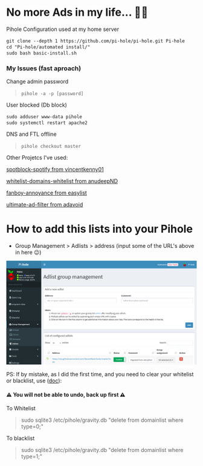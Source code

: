 # No more Ads in my life... 🚀🎉

Pihole Configuration used at my home server

```
git clone --depth 1 https://github.com/pi-hole/pi-hole.git Pi-hole
cd "Pi-hole/automated install/"
sudo bash basic-install.sh
```

### My Issues (fast aproach)

Change admin password
> `pihole -a -p [password]`

User blocked (Db block)
```
sudo adduser www-data pihole
sudo systemctl restart apache2
```

DNS and FTL offline
> `pihole checkout master`

Other Projetcs I've used:

[spotblock-spotify from vincentkenny01](https://raw.githubusercontent.com/vincentkenny01/spotblock/master/spotify)

[whitelist-domains-whitelist from anudeepND](https://raw.githubusercontent.com/anudeepND/whitelist/master/domains/whitelist.txt)

[fanboy-annoyance from easylist](https://easylist.to/easylist/fanboy-annoyance.txt)

[ultimate-ad-filter from adavoid](https://filters.adavoid.org/ultimate-ad-filter.txt)

# How to add this lists into your Pihole

- Group Management >  Adlists > address (input some of the URL's above in here 😉)

![](image.jpg)

PS: If by mistake, as I did the first time, and you need to clear your whitelist or blacklist, use ([doc](https://docs.pi-hole.net/database/gravity/)):

#### ⚠ You will not be able to undo, back up first ⚠

To Whitelist
> sudo sqlite3 /etc/pihole/gravity.db "delete from domainlist where type=0;"

To blacklist
> sudo sqlite3 /etc/pihole/gravity.db "delete from domainlist where type=1;"